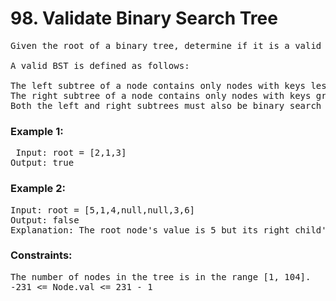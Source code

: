 # 98. Validate Binary Search Tree

<pre>Given the root of a binary tree, determine if it is a valid binary search tree (BST).

A valid BST is defined as follows:

The left subtree of a node contains only nodes with keys less than the node's key.
The right subtree of a node contains only nodes with keys greater than the node's key.
Both the left and right subtrees must also be binary search trees.</pre>
 

### Example 1:


<pre> Input: root = [2,1,3]
Output: true</pre>

### Example 2:

<pre>
Input: root = [5,1,4,null,null,3,6]
Output: false
Explanation: The root node's value is 5 but its right child's value is 4.</pre>
 

### Constraints:
<pre>
The number of nodes in the tree is in the range [1, 104].
-231 <= Node.val <= 231 - 1</pre>
